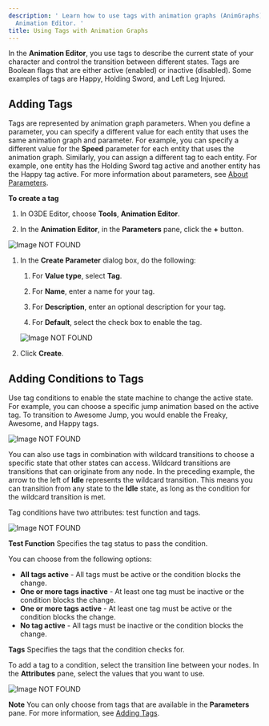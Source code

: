 ```yaml
---
description: ' Learn how to use tags with animation graphs (AnimGraphs) in the O3DE
  Animation Editor. '
title: Using Tags with Animation Graphs
---
```


In the **Animation Editor**, you use tags to describe the current state of your character and control the transition between different states. Tags are Boolean flags that are either active (enabled) or inactive (disabled). Some examples of tags are Happy, Holding Sword, and Left Leg Injured.

## Adding Tags 

Tags are represented by animation graph parameters. When you define a parameter, you can specify a different value for each entity that uses the same animation graph and parameter. For example, you can specify a different value for the **Speed** parameter for each entity that uses the animation graph. Similarly, you can assign a different tag to each entity. For example, one entity has the Holding Sword tag active and another entity has the Happy tag active. For more information about parameters, see [About Parameters](/docs/user-guide/visualization/animation/character-editor/concepts-and-terms/#animation-graph-parameters).

**To create a tag**

1. In O3DE Editor, choose **Tools**, **Animation Editor**.

1. In the **Animation Editor**, in the **Parameters** pane, click the **+** button.

![Image NOT FOUND](/images/user-guide/actor-animation/anim-graph-parameters-pane.png)

1. In the **Create Parameter** dialog box, do the following:

   1. For **Value type**, select **Tag**.

   1. For **Name**, enter a name for your tag.

   1. For **Description**, enter an optional description for your tag.

   1. For **Default**, select the check box to enable the tag.

   ![Image NOT FOUND](/images/user-guide/actor-animation/anim-graph-create-parameter-dialog-box.png)

1. Click **Create**.

## Adding Conditions to Tags 

Use tag conditions to enable the state machine to change the active state. For example, you can choose a specific jump animation based on the active tag. To transition to Awesome Jump, you would enable the Freaky, Awesome, and Happy tags.

![Image NOT FOUND](/images/user-guide/actor-animation/anim-graph-tag-conditions-example.png)

You can also use tags in combination with wildcard transitions to choose a specific state that other states can access. Wildcard transitions are transitions that can originate from any node. In the preceding example, the arrow to the left of **Idle** represents the wildcard transition. This means you can transition from any state to the **Idle** state, as long as the condition for the wildcard transition is met.

Tag conditions have two attributes: test function and tags.

![Image NOT FOUND](/images/user-guide/actor-animation/anim-graph-tag-conditions-attributes.png)

**Test Function**
Specifies the tag status to pass the condition.

You can choose from the following options:
+ **All tags active** - All tags must be active or the condition blocks the change.
+ **One or more tags inactive** - At least one tag must be inactive or the condition blocks the change.
+ **One or more tags active** - At least one tag must be active or the condition blocks the change.
+ **No tag active** - All tags must be inactive or the condition blocks the change.

**Tags**
Specifies the tags that the condition checks for.

To add a tag to a condition, select the transition line between your nodes. In the **Attributes** pane, select the values that you want to use.

![Image NOT FOUND](/images/user-guide/actor-animation/anim-graph-tag-conditions-values.png)

**Note**
You can only choose from tags that are available in the **Parameters** pane. For more information, see [Adding Tags](#animation-editor-adding-tags).
